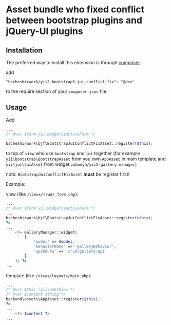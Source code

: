 # Asset bundle who fixed conflict between bootstrap plugins and jQuery-UI plugins


## Installation

The preferred way to install this extension is through [composer](http://getcomposer.org/download/).

add

```
"bscheshirwork/yii2-bootstrap3-jui-conflict-fix": "@dev"
```

to the require section of your `composer.json` file.



## Usage

Add 

```php
...
/* @var $form yii\widgets\ActiveForm */
...
bscheshirwork\bjf\BootstrapJuiConflictFixAsset::register($this);
```

to top of `view` who use `bootstrap` and `jui` together (for example `yii\bootstrap\BootstrapAsset` from you 
own `AppAsset` in main template and `yii\jui\JuiAsset` from widget `zxbodya/yii2-gallery-manager`)


note: `BootstrapJuiConflictFixAsset` **must** be register first!

Example: 

view (like `/views/crud/_form.php`):
```php
...
/* @var $form yii\widgets\ActiveForm */
...
bscheshirwork\bjf\BootstrapJuiConflictFixAsset::register($this);
?>
...
    <?= GalleryManager::widget(
        [
            'model' => $model,
            'behaviorName' => 'galleryBehavior',
            'apiRoute' => 'crud/gallery-api'
        ]
    ); ?>
...
```
template (like `/views/layouts/main.php`):
```php
...
/* @var $this \yii\web\View */
/* @var $content string */
backend\assets\AppAsset::register($this);
?>
...
    <?= $content ?>
...
```

